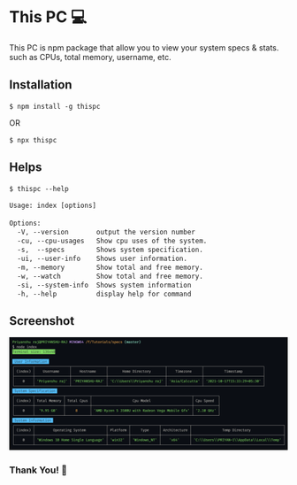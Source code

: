 # This PC 💻

This PC is npm package that allow you to view your system specs & stats. such as CPUs, total memory, username, etc.

## **Installation**

```
$ npm install -g thispc
```

OR

```
$ npx thispc
```

## **Helps**

```
$ thispc --help
```

```
Usage: index [options]

Options:
  -V, --version       output the version number
  -cu, --cpu-usages   Show cpu uses of the system.
  -s,  --specs        Shows system specification.
  -ui, --user-info    Shows user information.
  -m, --memory        Show total and free memory.
  -w, --watch         Show total and free memory.
  -si, --system-info  Shows system information
  -h, --help          display help for command
```

## **Screenshot**

![](https://raw.githubusercontent.com/hicodersofficial/images/main/this-pc.png)

### **Thank You!** 💙
